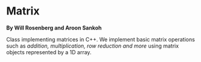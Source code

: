 # Matrix

**By Will Rosenberg and Aroon Sankoh**

Class implementing matrices in C++. We implement basic matrix operations such as *addition, multiplication, row reduction and more* using matrix objects represented by a 1D array. 
